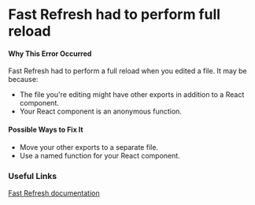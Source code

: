 # Fast Refresh had to perform full reload

#### Why This Error Occurred

Fast Refresh had to perform a full reload when you edited a file. It may be because:

- The file you're editing might have other exports in addition to a React component.
- Your React component is an anonymous function.

#### Possible Ways to Fix It

- Move your other exports to a separate file.
- Use a named function for your React component.

### Useful Links

[Fast Refresh documentation](https://nextjs.org/docs/basic-features/fast-refresh)
